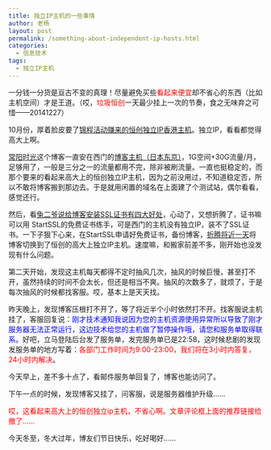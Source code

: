 ```yaml
---
title: 独立IP主机的一些事情
author: 老杨
layout: post
permalink: /something-about-independent-ip-hosts.html
categories:
  - 信息技术
tags:
  - 独立IP主机
---
```

一分钱一分货是亘古不变的真理！尽量避免买些<span style = "color:red;">看起来便宜</span>却不省心的东西（比如主机空间）才是王道。（哎，<span style = "color:red;">垃圾恒创</span>一天最少挂上一次的节奏，食之无味弃之可惜——20141227）  


  
10月份，厚着脸皮要了<a href="http://shanjincheng.com/14" target="_blank">锦程活动赚来的恒创独立IP香港主机</a>。独立IP，看看都觉得高大上啊。

<a href="/" target="_blank">常阳时光</a>这个博客一直安在西门的<a href="http://cyhour.com/zhuji-gd-bloghost.html" target="_blank">博客主机（日本东京）</a>，1G空间+30G流量/月，足够用了，一般是三分之一的流量都用不完，除非被刷流量。一直也挺稳定的，而那个要来的看起来高大上的恒创独立IP主机，因为之前没用过，不知道稳定否，所以不敢将博客搬到那边去。于是就用闲置的域名在上面建了个测试站，偶尔看看，感觉还行。

然后，看<a href="https://too2ye.com/3002" target="_blank">兔二爷说给博客安装SSL证书有四大好处</a>，心动了，又想折腾了，证书嘛可以用 StartSSL的免费证书练手，可是西门的主机没有独立IP，装不了SSL证书。一下子狠下心来，在StartSSL申请好免费证书，备份博客，<a href="http://cyhour.com/directadmin-install-startssl-free-ssl-certificates.html" target="_blank">折腾将近一天</a>将博客切换到了恒创的高大上独立IP主机。速度嘛，和搬家前差不多，刚开始也没发现有什么问题。

第二天开始，发现这主机每天都得不定时抽风几次，抽风的时候巨慢，甚至打不开，虽然持续的时间不会太长，但还是相当不爽。抽风的次数多了，就烦了，于是每次抽风的时候都找客服。哎，基本上是天天找。

昨天晚上，发现博客压根打不开了，等了将近半个小时依然打不开。找客服说主机挂了，客服回复说：<span style = "color:blue;">刚才技术通知我说因为您的主机资源使用异常所以导致了刚才服务器无法正常运行，这边技术给您的主机做了暂停操作哦，请您和服务单取得联系。</span>好吧，立马登陆后台发了服务单，发完服务单已是22:58，这时候悲剧的发现发服务单的地方写着：<span style = "color:red;">各部门工作时间为9:00-23:00，我们将在3小时内答复，24小时内解决</span>。

今天早上，差不多十点了，看邮件服务单回复了，博客也能访问了。

下午一点的时候，发现博客又挂了，问客服，说是服务器维护升级……

<span style = "color:red;">哎，这看起来高大上的恒创独立ip主机，不省心啊。文章评论框上面的推荐链接给撤了……</span>

今天冬至，冬大过年，博友们节日快乐，吃好喝好……